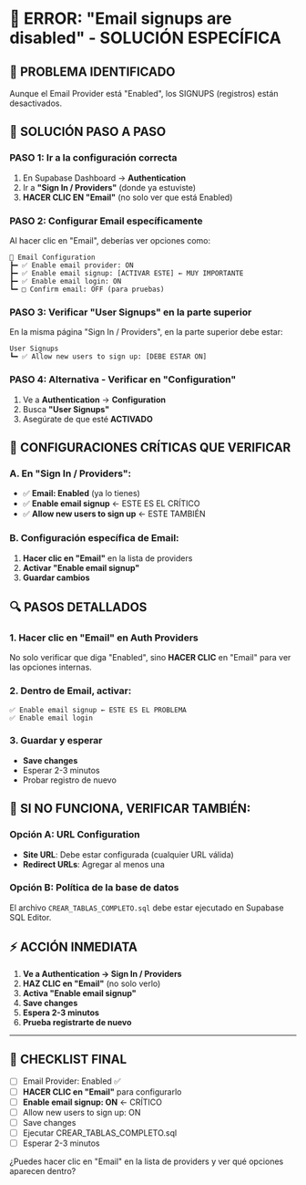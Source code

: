 # 🚨 ERROR: "Email signups are disabled" - SOLUCIÓN ESPECÍFICA

## 🎯 PROBLEMA IDENTIFICADO

Aunque el Email Provider está "Enabled", los SIGNUPS (registros) están desactivados.

## 🔧 SOLUCIÓN PASO A PASO

### PASO 1: Ir a la configuración correcta
1. En Supabase Dashboard → **Authentication**
2. Ir a **"Sign In / Providers"** (donde ya estuviste)
3. **HACER CLIC EN "Email"** (no solo ver que está Enabled)

### PASO 2: Configurar Email específicamente
Al hacer clic en "Email", deberías ver opciones como:

```
📧 Email Configuration
┣━ ✅ Enable email provider: ON
┣━ ✅ Enable email signup: [ACTIVAR ESTE] ← MUY IMPORTANTE
┣━ ✅ Enable email login: ON
┗━ □ Confirm email: OFF (para pruebas)
```

### PASO 3: Verificar "User Signups" en la parte superior
En la misma página "Sign In / Providers", en la parte superior debe estar:

```
User Signups
┗━ ✅ Allow new users to sign up: [DEBE ESTAR ON]
```

### PASO 4: Alternativa - Verificar en "Configuration"
1. Ve a **Authentication** → **Configuration**
2. Busca **"User Signups"**
3. Asegúrate de que esté **ACTIVADO**

## 🚨 CONFIGURACIONES CRÍTICAS QUE VERIFICAR

### A. En "Sign In / Providers":
- ✅ **Email: Enabled** (ya lo tienes)
- ✅ **Enable email signup** ← ESTE ES EL CRÍTICO
- ✅ **Allow new users to sign up** ← ESTE TAMBIÉN

### B. Configuración específica de Email:
1. **Hacer clic en "Email"** en la lista de providers
2. **Activar "Enable email signup"**
3. **Guardar cambios**

## 🔍 PASOS DETALLADOS

### 1. Hacer clic en "Email" en Auth Providers
No solo verificar que diga "Enabled", sino **HACER CLIC** en "Email" para ver las opciones internas.

### 2. Dentro de Email, activar:
```
✅ Enable email signup ← ESTE ES EL PROBLEMA
✅ Enable email login
```

### 3. Guardar y esperar
- **Save changes**
- Esperar 2-3 minutos
- Probar registro de nuevo

## 🚨 SI NO FUNCIONA, VERIFICAR TAMBIÉN:

### Opción A: URL Configuration
- **Site URL**: Debe estar configurada (cualquier URL válida)
- **Redirect URLs**: Agregar al menos una

### Opción B: Política de la base de datos
El archivo `CREAR_TABLAS_COMPLETO.sql` debe estar ejecutado en Supabase SQL Editor.

## ⚡ ACCIÓN INMEDIATA

1. **Ve a Authentication → Sign In / Providers**
2. **HAZ CLIC en "Email"** (no solo verlo)
3. **Activa "Enable email signup"**
4. **Save changes**
5. **Espera 2-3 minutos**
6. **Prueba registrarte de nuevo**

---

## 🎯 CHECKLIST FINAL

- [ ] Email Provider: Enabled ✅
- [ ] **HACER CLIC en "Email"** para configurarlo
- [ ] **Enable email signup: ON** ← CRÍTICO
- [ ] Allow new users to sign up: ON
- [ ] Save changes
- [ ] Ejecutar CREAR_TABLAS_COMPLETO.sql
- [ ] Esperar 2-3 minutos

¿Puedes hacer clic en "Email" en la lista de providers y ver qué opciones aparecen dentro?
